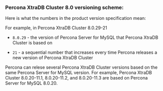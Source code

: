 ### Percona XtraDB Cluster 8.0 versioning scheme:

Here is what the numbers in the product version specification mean:

For example, in Percona XtraDB Cluster 8.0.29-21

* `8.0.29` - the version of Percona Server for MySQL that Percona XtraDB Cluster is based on

* `21` - a sequential number that increases every time Percona releases a new version of Percona XtraDB Cluster

Percona can relese several Percona XtraDB Cluster versions based on the same Percona Server for MySQL version. For example, Percona XtraDB Cluster 8.0.20-11.1, 8.0.20-11.2, and 8.0.20-11.3 are based on Percona Server for MySQL 8.0.20.
